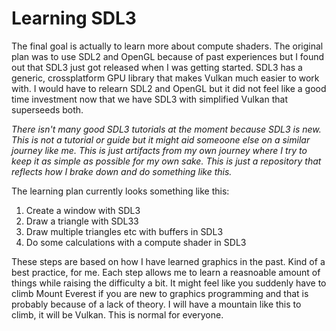 # Learning SDL3

The final goal is actually to learn more about compute shaders. The original plan was to use SDL2 and OpenGL because of past experiences but I found out that SDL3 just got released when I was getting started. SDL3 has a generic, crossplatform GPU library that makes Vulkan much easier to work with. I would have to relearn SDL2 and OpenGL but it did not feel like a good time investment now that we have SDL3 with simplified Vulkan that superseeds both.

*There isn't many good SDL3 tutorials at the moment because SDL3 is new. This is not a tutorial or guide but it might aid someoone else on a similar journey like me. This is just artifacts from my own journey where I try to keep it as simple as possible for my own sake. This is just a repository that reflects how I brake down and do something like this.*

The learning plan currently looks something like this:
1. Create a window with SDL3
2. Draw a triangle with SDL33
3. Draw multiple triangles etc with buffers in SDL3
4. Do some calculations with a compute shader in SDL3

These steps are based on how I have learned graphics in the past. Kind of a best practice, for me. Each step allows me to learn a reasnoable amount of things while raising the difficulty a bit. It might feel like you suddenly have to climb Mount Everest if you are new to graphics programming and that is probably because of a lack of theory. I will have a mountain like this to climb, it will be Vulkan. This is normal for everyone.
